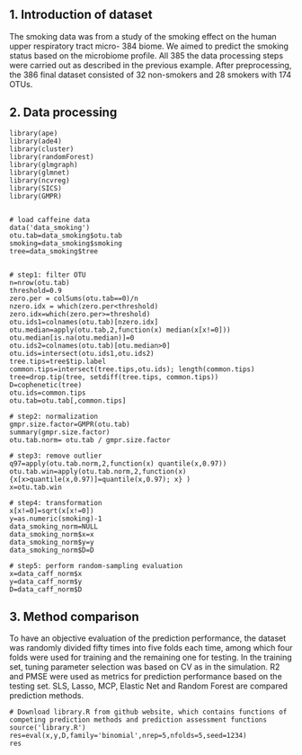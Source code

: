 
**1. Introduction of dataset**
-------------------------------
The smoking data was from a study of the smoking effect on the human upper respiratory tract micro-
384 biome. We aimed to predict the smoking status based on the microbiome profile. All
385 the data processing steps were carried out as described in the previous example. After preprocessing, the
386 final dataset consisted of 32 non-smokers and 28 smokers with 174 OTUs.

**2. Data processing**
-------------------
```
library(ape)
library(ade4)
library(cluster)
library(randomForest)
library(glmgraph)
library(glmnet)
library(ncvreg)
library(SICS)
library(GMPR)


# load caffeine data
data('data_smoking')
otu.tab=data_smoking$otu.tab
smoking=data_smoking$smoking
tree=data_smoking$tree


# step1: filter OTU
n=nrow(otu.tab)
threshold=0.9
zero.per = colSums(otu.tab==0)/n
nzero.idx = which(zero.per<threshold)
zero.idx=which(zero.per>=threshold)
otu.ids1=colnames(otu.tab)[nzero.idx]
otu.median=apply(otu.tab,2,function(x) median(x[x!=0]))
otu.median[is.na(otu.median)]=0
otu.ids2=colnames(otu.tab)[otu.median>0]
otu.ids=intersect(otu.ids1,otu.ids2)
tree.tips=tree$tip.label
common.tips=intersect(tree.tips,otu.ids); length(common.tips)
tree=drop.tip(tree, setdiff(tree.tips, common.tips))
D=cophenetic(tree)
otu.ids=common.tips
otu.tab=otu.tab[,common.tips]

# step2: normalization
gmpr.size.factor=GMPR(otu.tab)
summary(gmpr.size.factor)
otu.tab.norm= otu.tab / gmpr.size.factor

# step3: remove outlier
q97=apply(otu.tab.norm,2,function(x) quantile(x,0.97))
otu.tab.win=apply(otu.tab.norm,2,function(x) {x[x>quantile(x,0.97)]=quantile(x,0.97); x} )
x=otu.tab.win

# step4: transformation
x[x!=0]=sqrt(x[x!=0])
y=as.numeric(smoking)-1
data_smoking_norm=NULL
data_smoking_norm$x=x
data_smoking_norm$y=y
data_smoking_norm$D=D

# step5: perform random-sampling evaluation
x=data_caff_norm$x
y=data_caff_norm$y
D=data_caff_norm$D
```

**3. Method comparison**
-------------------
To have an objective evaluation of the prediction performance, the dataset was randomly divided fifty
times into five folds each time, among which four folds were used for training and the remaining one for
testing. In the training set, tuning parameter selection was based on CV as in the simulation. R2 and PMSE
were used as metrics for prediction performance based on the testing set. SLS, Lasso, MCP, Elastic Net and
Random Forest are compared prediction methods.
```
# Download library.R from github website, which contains functions of competing prediction methods and prediction assessment functions
source('library.R')
res=eval(x,y,D,family='binomial',nrep=5,nfolds=5,seed=1234)
res
```
